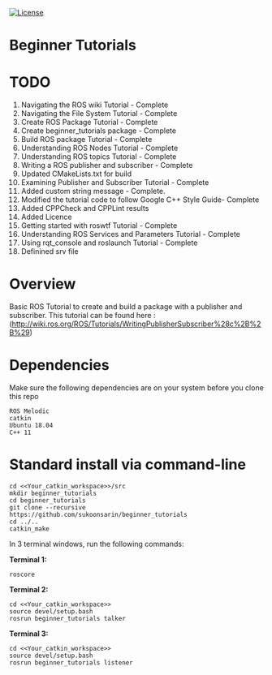 [![License](https://img.shields.io/badge/License-BSD%203--Clause-blue.svg)](https://opensource.org/licenses/BSD-3-Clause)
# Beginner Tutorials

# TODO
1. Navigating the ROS wiki Tutorial - Complete
2. Navigating the File System Tutorial - Complete
3. Create ROS Package Tutorial - Complete
4. Create beginner_tutorials package - Complete
5. Build ROS package Tutorial - Complete
6. Understanding ROS Nodes Tutorial - Complete
7. Understanding ROS topics Tutorial - Complete
8. Writing a ROS publisher and subscriber - Complete
9. Updated CMakeLists.txt for build
10. Examining Publisher and Subscriber Tutorial - Complete
11. Added custom string message - Complete.
12. Modified the tutorial code to follow Google C++ Style Guide- Complete
13. Added CPPCheck and CPPLint results
14. Added Licence
15. Getting started with roswtf Tutorial - Complete
16. Understanding ROS Services and Parameters Tutorial - Complete
17. Using rqt_console and roslaunch Tutorial - Complete
18. Definined srv file
# Overview

Basic ROS Tutorial to create and build a package with a publisher and subscriber. This tutorial can be found here : (http://wiki.ros.org/ROS/Tutorials/WritingPublisherSubscriber%28c%2B%2B%29)

# Dependencies

Make sure the following dependencies are on your system before you clone this repo

    ROS Melodic
    catkin
    Ubuntu 18.04
    C++ 11

# Standard install via command-line

    cd <<Your_catkin_workspace>>/src
    mkdir beginner_tutorials
    cd beginner_tutorials
    git clone --recursive https://github.com/sukoonsarin/beginner_tutorials
    cd ../..
    catkin_make

In 3 terminal windows, run the following commands:

**Terminal 1:**

    roscore

**Terminal 2:**

    cd <<Your_catkin_workspace>>
    source devel/setup.bash
    rosrun beginner_tutorials talker

**Terminal 3:**

    cd <<Your_catkin_workspace>>
    source devel/setup.bash
    rosrun beginner_tutorials listener

